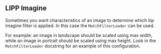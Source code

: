 ## LIPP Imagine

Sometimes you want characteristics of an image to determine which liip imagine filter is applied.
In this case the `MatchFilterLoader` can be used.

For example: an image in landscape should be scaled using max width, while an image in portrait
should be scaled using max height.  Look in the `MatchFilterLoader` docstring for an example of
this configuration.
